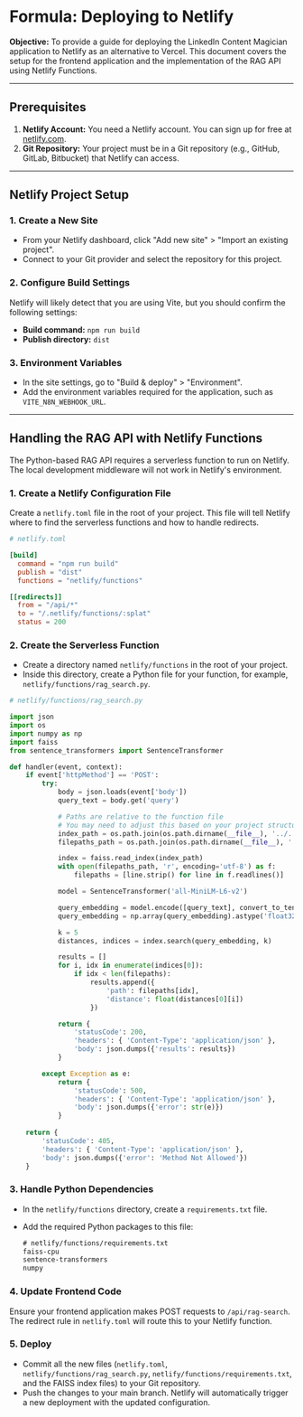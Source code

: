 
# Formula: Deploying to Netlify

**Objective:** To provide a guide for deploying the LinkedIn Content Magician application to Netlify as an alternative to Vercel. This document covers the setup for the frontend application and the implementation of the RAG API using Netlify Functions.

---

## Prerequisites

1.  **Netlify Account:** You need a Netlify account. You can sign up for free at [netlify.com](https://www.netlify.com).
2.  **Git Repository:** Your project must be in a Git repository (e.g., GitHub, GitLab, Bitbucket) that Netlify can access.

---

## Netlify Project Setup

### 1. Create a New Site

*   From your Netlify dashboard, click "Add new site" > "Import an existing project".
*   Connect to your Git provider and select the repository for this project.

### 2. Configure Build Settings

Netlify will likely detect that you are using Vite, but you should confirm the following settings:

*   **Build command:** `npm run build`
*   **Publish directory:** `dist`

### 3. Environment Variables

*   In the site settings, go to "Build & deploy" > "Environment".
*   Add the environment variables required for the application, such as `VITE_N8N_WEBHOOK_URL`.

---

## Handling the RAG API with Netlify Functions

The Python-based RAG API requires a serverless function to run on Netlify. The local development middleware will not work in Netlify's environment.

### 1. Create a Netlify Configuration File

Create a `netlify.toml` file in the root of your project. This file will tell Netlify where to find the serverless functions and how to handle redirects.

```toml
# netlify.toml

[build]
  command = "npm run build"
  publish = "dist"
  functions = "netlify/functions"

[[redirects]]
  from = "/api/*"
  to = "/.netlify/functions/:splat"
  status = 200
```

### 2. Create the Serverless Function

*   Create a directory named `netlify/functions` in the root of your project.
*   Inside this directory, create a Python file for your function, for example, `netlify/functions/rag_search.py`.

```python
# netlify/functions/rag_search.py

import json
import os
import numpy as np
import faiss
from sentence_transformers import SentenceTransformer

def handler(event, context):
    if event['httpMethod'] == 'POST':
        try:
            body = json.loads(event['body'])
            query_text = body.get('query')

            # Paths are relative to the function file
            # You may need to adjust this based on your project structure
            index_path = os.path.join(os.path.dirname(__file__), '../../5_Symbols/rag/faiss_index.bin')
            filepaths_path = os.path.join(os.path.dirname(__file__), '../../5_Symbols/rag/filepaths.txt')

            index = faiss.read_index(index_path)
            with open(filepaths_path, 'r', encoding='utf-8') as f:
                filepaths = [line.strip() for line in f.readlines()]

            model = SentenceTransformer('all-MiniLM-L6-v2')

            query_embedding = model.encode([query_text], convert_to_tensor=False)
            query_embedding = np.array(query_embedding).astype('float32')

            k = 5
            distances, indices = index.search(query_embedding, k)

            results = []
            for i, idx in enumerate(indices[0]):
                if idx < len(filepaths):
                    results.append({
                        'path': filepaths[idx],
                        'distance': float(distances[0][i])
                    })

            return {
                'statusCode': 200,
                'headers': { 'Content-Type': 'application/json' },
                'body': json.dumps({'results': results})
            }

        except Exception as e:
            return {
                'statusCode': 500,
                'headers': { 'Content-Type': 'application/json' },
                'body': json.dumps({'error': str(e)})
            }
    
    return {
        'statusCode': 405,
        'headers': { 'Content-Type': 'application/json' },
        'body': json.dumps({'error': 'Method Not Allowed'})
    }
```

### 3. Handle Python Dependencies

*   In the `netlify/functions` directory, create a `requirements.txt` file.
*   Add the required Python packages to this file:

    ```txt
    # netlify/functions/requirements.txt
    faiss-cpu
    sentence-transformers
    numpy
    ```

### 4. Update Frontend Code

Ensure your frontend application makes POST requests to `/api/rag-search`. The redirect rule in `netlify.toml` will route this to your Netlify function.

### 5. Deploy

*   Commit all the new files (`netlify.toml`, `netlify/functions/rag_search.py`, `netlify/functions/requirements.txt`, and the FAISS index files) to your Git repository.
*   Push the changes to your main branch. Netlify will automatically trigger a new deployment with the updated configuration.
